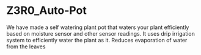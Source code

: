 # Z3R0_Auto-Pot
We have made a self watering plant pot that waters your plant efficiently based on moisture sensor and other sensor readings. It uses drip irrigation system to efficiently water the plant as it. Reduces evaporation of water from the leaves
